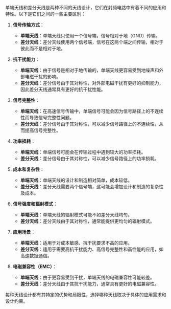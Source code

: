 单端天线和差分天线是两种不同的天线设计，它们在射频电路中有着不同的应用和特性。以下是它们之间的一些主要区别：

1. **信号传输方式**：
   - **单端天线**：单端天线只使用一个信号端，信号相对于地（GND）传输。
   - **差分天线**：差分天线使用两个信号端，信号在这两个端之间传输，相对于彼此而不是相对于地。

2. **抗干扰能力**：
   - **单端天线**：由于信号是相对于地传输的，单端天线更容易受到地噪声和外部电磁干扰的影响。
   - **差分天线**：差分信号由于其对称性，对外部电磁干扰有更好的抑制能力，因此差分天线通常具有更好的抗干扰性能。

3. **信号完整性**：
   - **单端天线**：在高速信号传输中，单端信号可能会因为信号路径上的不连续性而导致信号完整性问题。
   - **差分天线**：差分信号由于其对称性，可以减少信号路径上的不连续性，从而提高信号完整性。

4. **功率损耗**：
   - **单端天线**：单端信号可能会在传输过程中遇到较大的功率损耗。
   - **差分天线**：差分信号由于其对称性，可以减少信号路径上的功率损耗。

5. **成本和复杂性**：
   - **单端天线**：单端天线的设计和制造相对简单，成本较低。
   - **差分天线**：差分天线需要两个信号端，这可能会增加设计和制造的复杂性及成本。

6. **信号强度和辐射模式**：
   - **单端天线**：单端天线的辐射模式可能不如差分天线均匀。
   - **差分天线**：差分天线由于其对称性，通常能提供更均匀的辐射模式。

7. **应用场景**：
   - **单端天线**：适用于对成本敏感、抗干扰要求不高的应用。
   - **差分天线**：适用于需要高抗干扰能力、高信号完整性和高性能的应用，如高速数据通信。

8. **电磁兼容性（EMC）**：
   - **单端天线**：由于更容易受到干扰，单端天线的电磁兼容性可能较差。
   - **差分天线**：差分天线由于其抗干扰能力，通常具有更好的电磁兼容性。

每种天线设计都有其特定的优势和局限性，选择哪种天线取决于具体的应用需求和设计约束。
